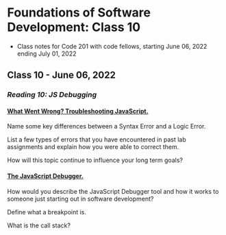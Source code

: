 # Foundations of Software Development: Class 10

* Class notes for Code 201 with code fellows, starting June 06, 2022 ending July 01, 2022

## Class 10 - June 06, 2022

### *Reading 10: JS Debugging*

#### [What Went Wrong? Troubleshooting JavaScript.](https://developer.mozilla.org/en-US/docs/Learn/JavaScript/First_steps/What_went_wrong)

Name some key differences between a Syntax Error and a Logic Error.

List a few types of errors that you have encountered in past lab assignments and explain how you were able to correct them.

How will this topic continue to influence your long term goals?

#### [The JavaScript Debugger.](https://developer.mozilla.org/en-US/docs/Learn/Common_questions/What_are_browser_developer_tools#the_javascript_debugger)

How would you describe the JavaScript Debugger tool and how it works to someone just starting out in software development?

Define what a breakpoint is.

What is the call stack?

